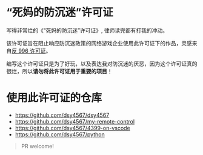 # “死妈的防沉迷”许可证

写得非常烂的《“死妈的防沉迷”许可证》, 律师读完都有打我的冲动。

该许可证旨在阻止响应防沉迷政策的网络游戏企业使用此许可证下的作品，灵感来自[反 996 许可证](https://github.com/996icu/996.ICU/blob/master/LICENSE_CN)。

编写这个许可证只是为了好玩，以及表达我对防沉迷的厌恶，因为这个许可证真的很烂，所以**请勿将此许可证用于重要的项目**！

# 使用此许可证的仓库

- https://github.com/dsy4567/dsy4567
- https://github.com/dsy4567/my-remote-control
- https://github.com/dsy4567/4399-on-vscode
- https://github.com/dsy4567/python
> PR welcome!

